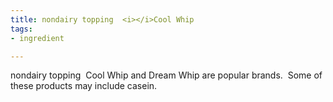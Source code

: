```yaml
---
title: nondairy topping  <i></i>Cool Whip
tags:
- ingredient

---
```

nondairy topping  Cool Whip and Dream Whip are popular brands.  Some of these products may include casein.
